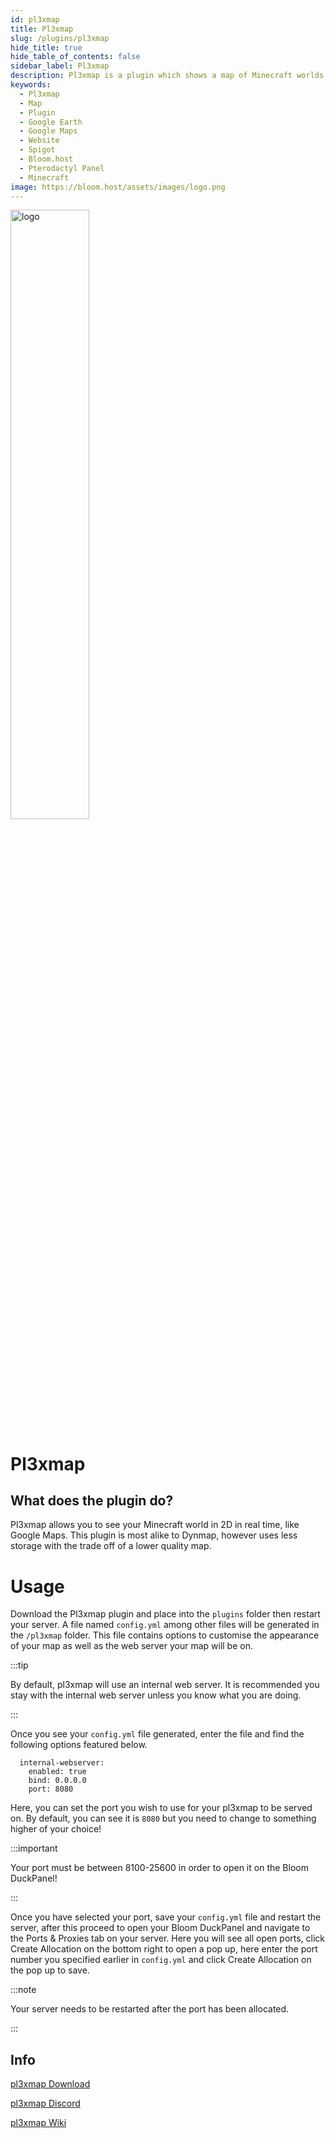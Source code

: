 ```yaml
---
id: pl3xmap
title: Pl3xmap
slug: /plugins/pl3xmap
hide_title: true
hide_table_of_contents: false
sidebar_label: Pl3xmap
description: Pl3xmap is a plugin which shows a map of Minecraft worlds in a webpage that can be easily accessed by a player.
keywords:
  - Pl3xmap
  - Map
  - Plugin
  - Google Earth
  - Google Maps
  - Website
  - Spigot
  - Bloom.host
  - Pterodactyl Panel
  - Minecraft
image: https://bloom.host/assets/images/logo.png
---
```


<div class="text--center">
<img src="https://bloom.host/logo-white.svg" alt="logo" height="50%" width="50%"/>
<h1>Pl3xmap</h1>
</div>

## What does the plugin do?
Pl3xmap allows you to see your Minecraft world in 2D in real time, like Google Maps. This plugin is most alike to Dynmap, however uses less storage with the trade off of a lower quality map. 

<!--![img](static/imgs/plugins/pl3xmap/1.png)-->

# Usage
Download the Pl3xmap plugin and place into the `plugins` folder then restart your server. A file named `config.yml` among other files will be generated in the `/pl3xmap` folder. This file contains options to customise the appearance of your map as well as the web server your map will be on. 

:::tip

By default, pl3xmap will use an internal web server. It is recommended you stay with the internal web server unless you know what you are doing.

:::

Once you see your `config.yml` file generated, enter the file and find the following options featured below.

```
  internal-webserver:
    enabled: true
    bind: 0.0.0.0
    port: 8080
```

Here, you can set the port you wish to use for your pl3xmap to be served on. By default, you can see it is `8080` but you need to change to something higher of your choice!

:::important

Your port must be between 8100-25600 in order to open it on the Bloom DuckPanel!

:::

Once you have selected your port, save your `config.yml` file and restart the server, after this proceed to open your Bloom DuckPanel and navigate to the Ports & Proxies tab on your server. Here you will see all open ports, click Create Allocation on the bottom right to open a pop up, here enter the port number you specified earlier in `config.yml` and click Create Allocation on the pop up to save.

:::note

Your server needs to be restarted after the port has been allocated.

:::

## Info

[pl3xmap Download](https://ci.pl3x.net/job/Pl3xMap/)  

[pl3xmap Discord](https://discord.com/invite/mtAAnkk )  

[pl3xmap Wiki](https://github.com/pl3xgaming/Pl3xMap/wiki )
